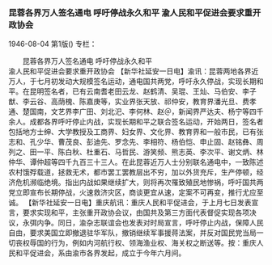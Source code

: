### 昆蓉各界万人签名通电  呼吁停战永久和平  渝人民和平促进会要求重开政协会

1946-08-04
第1版()
专栏：

　　昆蓉各界万人签名通电
    呼吁停战永久和平         
    渝人民和平促进会要求重开政协会
    【新华社延安一日电】渝讯：昆蓉两地各界近万人，于七月初发动大规模签名运动，通电国共两党，呼吁永久停战，实现长期和平。在昆明签名者，已有云南耆老田云龙、赵鹤清、吴琨、王灿、马伯安、李子猷、李云谷、高荫槐、陈嘉庚等，实业界张天放、祁仲安，教育界潘光旦、费孝通、楚国南，文艺界李广田、刘北汜、李何林、赵＠，新闻界严达夫、杨宁等四千余人。成都各界呼吁停止内战，实现长期和平之联合签名运动，开始两日，签名者包括地方士绅、大学教授及工商界、妇女界、文化界、教育界和一般市民，已有张志和、孔少华、曹茂良、彭迪先、罗念先、李相符、杨伯恺、申止固、赵铭彝、周列之、田一平、陈白秋、杜重石、马哲民、游笑频、熊志英、李次平、谢文炳、林仲华、谭仲超等四千九百三十三人。在此昆蓉近万人士分别联名通电中，一致陈述农村饿殍载道，拯救无术，都市罢工罢教层出不穷，加以外货充斥，生产停顿，经济危机濒临绝境。指出内战如果继续扩大，则将再次罹致殖民地惨祸，呼吁国共两党立即宣布长期停战，火速救济灾区，商谈更宜从速，定案不可再变，推行尤应至诚。
    【新华社延安一日电】重庆航讯：重庆人民和平促进会，于上月七日发表宣言，要求实现和平，主张重开政协会议，由国共及第三方面代表督促实现各项决议，永弭内争。同日，渝杂志联谊会也发表对时局宣言，呼吁停止内战，保障人民自由，要求美国立即撤退驻华军队，撤销继续军事援蒋法案，并反对国民党当局一切丧权辱国的行为，例如内河航行权、领海渔业权、海关权之断送等。按：重庆人民和平促进会，系由渝市各界发起，成立于今年六月间。

